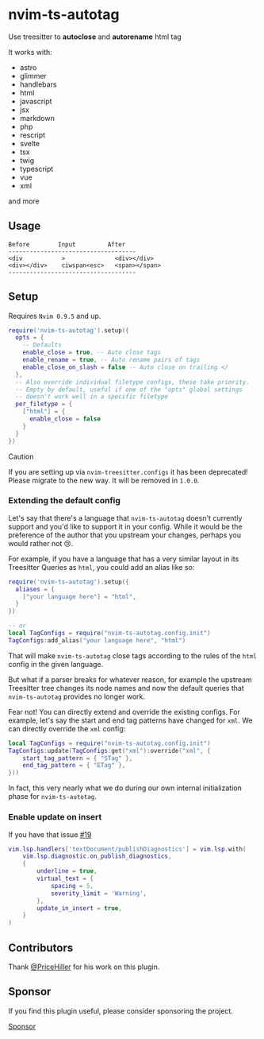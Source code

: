 # nvim-ts-autotag

Use treesitter to **autoclose** and **autorename** html tag

It works with:

- astro
- glimmer
- handlebars
- html
- javascript
- jsx
- markdown
- php
- rescript
- svelte
- tsx
- twig
- typescript
- vue
- xml

and more

## Usage

```text
Before        Input         After
------------------------------------
<div           >              <div></div>
<div></div>    ciwspan<esc>   <span></span>
------------------------------------
```

## Setup

Requires `Nvim 0.9.5` and up.

```lua
require('nvim-ts-autotag').setup({
  opts = {
    -- Defaults
    enable_close = true, -- Auto close tags
    enable_rename = true, -- Auto rename pairs of tags
    enable_close_on_slash = false -- Auto close on trailing </
  },
  -- Also override individual filetype configs, these take priority.
  -- Empty by default, useful if one of the "opts" global settings
  -- doesn't work well in a specific filetype
  per_filetype = {
    ["html"] = {
      enable_close = false
    }
  }
})
```

> [!CAUTION]
> If you are setting up via `nvim-treesitter.configs` it has been deprecated! Please migrate to the
> new way. It will be removed in `1.0.0`.

### Extending the default config

Let's say that there's a language that `nvim-ts-autotag` doesn't currently support and you'd like to support it in your
config. While it would be the preference of the author that you upstream your changes, perhaps you would rather not 😢.

For example, if you have a language that has a very similar layout in its Treesitter Queries as `html`, you could add an
alias like so:

```lua
require('nvim-ts-autotag').setup({
  aliases = {
    ["your language here"] = "html",
  }
})

-- or
local TagConfigs = require("nvim-ts-autotag.config.init")
TagConfigs:add_alias("your language here", "html")
```

That will make `nvim-ts-autotag` close tags according to the rules of the `html` config in the given language.

But what if a parser breaks for whatever reason, for example the upstream Treesitter tree changes its node names and now
the default queries that `nvim-ts-autotag` provides no longer work.

Fear not! You can directly extend and override the existing configs. For example, let's say the start and end tag
patterns have changed for `xml`. We can directly override the `xml` config:

```lua
local TagConfigs = require("nvim-ts-autotag.config.init")
TagConfigs:update(TagConfigs:get("xml"):override("xml", {
    start_tag_pattern = { "STag" },
    end_tag_pattern = { "ETag" },
}))
```

In fact, this very nearly what we do during our own internal initialization phase for `nvim-ts-autotag`.

### Enable update on insert

If you have that issue
[#19](https://github.com/windwp/nvim-ts-autotag/issues/19)

```lua
vim.lsp.handlers['textDocument/publishDiagnostics'] = vim.lsp.with(
    vim.lsp.diagnostic.on_publish_diagnostics,
    {
        underline = true,
        virtual_text = {
            spacing = 5,
            severity_limit = 'Warning',
        },
        update_in_insert = true,
    }
)
```
## Contributors
Thank [@PriceHiller](https://github.com/PriceHiller) for his work on this plugin.

## Sponsor
If you find this plugin useful, please consider sponsoring the project.

[Sponsor](https://paypal.me/trieule1vn)
